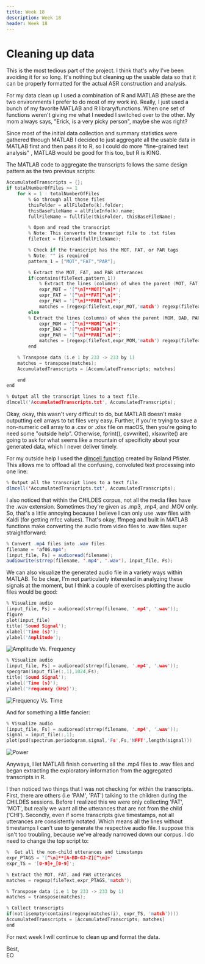 ```yaml
---
title: Week 18
description: Week 18
header: Week 18
---
```


# Cleaning up data
This is the most tedious part of the project. I think that's why I've been avoiding it for so long. It's nothing but cleaning up the usable data so that it can be properly formatted for the actual ASR construction and analysis.

For my data clean up I used a combination of R and MATLAB (these are the two environments I prefer to do most of my work in). Really, I just used a bunch of my favorite MATLAB and R library/functions. When one set of functions weren't giving me what I needed I switched over to the other. My mom always says, "Erick, is a very picky person", maybe she was right?

Since most of the initial data collection and summary statistics were gathered through MATLAB I decided to just aggregate all the usable data in MATLAB first and then pass it to R, so I could do more "fine-grained text analysis" , MATLAB would be good for this too, but R is KING.

The MATLAB code to aggregate the transcripts follows the same design pattern as the two previous scripts:

```c
AccumulatedTranscripts = {};
if totalNumberOfFiles >= 1
	for k = 1 : totalNumberOfFiles
		% Go through all those files
		thisFolder = allFileInfo(k).folder;
		thisBaseFileName = allFileInfo(k).name;
		fullFileName = fullfile(thisFolder, thisBaseFileName);

		% Open and read the transcript
		% Note: This converts the transript file to .txt files
		fileText = fileread(fullFileName);

		% Check if the transcript has the MOT, FAT, or PAR tags
		% Note: "" is required
		pattern_1 = ["MOT","FAT","PAR"];

		% Extract the MOT, FAT, and PAR utterances
		if(contains(fileText,pattern_1))
			% Extract the lines (columns) of when the parent (MOT, FAT, PAR) is talking
			expr_MOT = '[^\n]**MOT[^\n]*';
			expr_FAT = '[^\n]**FAT[^\n]*';
			expr_PAR = '[^\n]**PAR[^\n]*';
			matches = [regexp(fileText,expr_MOT,'match') regexp(fileText,expr_FAT,'match') regexp(fileText,expr_PAR,'match')];
		else
		% Extract the lines (columns) of when the parent (MOM, DAD, PAR) is talking
			expr_MOM = '[^\n]**MOM[^\n]*';
			expr_DAD = '[^\n]**DAD[^\n]*';
			expr_PAR = '[^\n]**PAR[^\n]*';
			matches = [regexp(fileText,expr_MOM,'match') regexp(fileText,expr_DAD,'match') regexp(fileText,expr_PAR,'match')];   
		end

	% Transpose data (i.e 1 by 233 -> 233 by 1)
	matches = transpose(matches);
	AccumulatedTranscripts = [AccumulatedTranscripts; matches]

	end
end

% Output all the transcript lines to a text file.
dlmcell('AccumulatedTranscripts.txt', AccumulatedTranscripts);
```

Okay, okay, this wasn't very difficult to do, but MATLAB doesn't make outputting cell arrays to txt files very easy. Further, if you're trying to save a non-numeric cell array to a .csv or .xlsx file on macOS, then you're going to need some "outside help". Otherwise, fprint(), csvwrite(), xlsxwrite() are going to ask for what seems like a mountain of specificity about your generated data, which I never deliver timely.

For my outside help I used the [dlmcell function](https://www.mathworks.com/matlabcentral/fileexchange/25387-write-cell-array-to-text-file) created by Roland Pfister. This allows me to offload all the confusing, convoluted text processing into one line:

```java
% Output all the transcript lines to a text file.
dlmcell('AccumulatedTranscripts.txt', AccumulatedTranscripts);
```

I also noticed that within the CHILDES corpus, not all the media files have the .wav extension. Sometimes they're given as .mp3, .mp4, and .MOV only. So, that's a little annoying because I believe I can only use .wav files with Kaldi (for getting mfcc values). That's okay, ffmpeg and built in MATLAB functions make converting the audio from video files to .wav files super straightforward:

```java
% Convert .mp4 files into .wav files
filename = 'af06.mp4';
[input_file, Fs] = audioread(filename);
audiowrite(strrep(filename, '.mp4', '.wav'), input_file, Fs);
```

We can also visualize the generated audio file in a variety ways within MATLAB.
To be clear, I'm not particularly interested in analyzing these signals at the moment, but I think a couple of exercises plotting the audio files would be good:

```c
% Visualize audio
[input_file, Fs] = audioread(strrep(filename, '.mp4', '.wav'));
figure
plot(input_file)
title('Sound Signal');
xlabel('Time (s)');
ylabel('Amplitude');
```
![Amplitude Vs. Frequency](https://storage.googleapis.com/root-proposal-1246/CREU_DATA/week_18/amp%3Atime.png)

```c
% Visualize audio
[input_file, Fs] = audioread(strrep(filename, '.mp4', '.wav'));
specgram(input_file(:,1),1024,Fs);
title('Sound Signal');
xlabel('Time (s)');
ylabel('Frequency (kHz)');
```
![Frequency Vs. Time](https://storage.googleapis.com/root-proposal-1246/CREU_DATA/week_18/freq%3Atime.png)

And for something a little fancier:

```c
% Visualize audio
[input_file, Fs] = audioread(strrep(filename, '.mp4', '.wav'));
signal = input_file(:,1);
plot(psd(spectrum.periodogram,signal,'Fs',Fs,'NFFT',length(signal)))
```
![Power](https://storage.googleapis.com/root-proposal-1246/CREU_DATA/week_18/power%3Atime.png)

Anyways, I let MATLAB finish converting all the .mp4 files to .wav files and began extracting the exploratory information from the aggregated transcripts in R.

I then noticed two things that I was not checking for within the transcripts. First, there are others (i.e 'PAM', 'PAT') talking to the children during the CHILDES sessions. Before I realized this we were only collecting 'FAT', 'MOT', but really we want all the utterances that are not from the child ('CHI'). Secondly, even if some transcripts give timestamps, not all utterances are consistently notated. Which means all the lines without timestamps I can't use to generate the respective audio file. I suppose this isn't too troubling, because we've already narrowed down our corpus. I do need to change the top script to:

```c
%  Get all the non-child utterances and timestamps
expr_PTAGS = '[^\n]**[A-BD-GJ-Z][^\n]+'
expr_TS = '[0-9]+_[0-9]';

% Extract the MOT, FAT, and PAR utterances
matches = regexp(fileText,expr_PTAGS,'match');

% Transpose data (i.e 1 by 233 -> 233 by 1)
matches = transpose(matches);

% Collect transcripts			
if(not(isempty(contains(regexp(matches(i), expr_TS, 'match'))))
AccumulatedTranscripts = [AccumulatedTranscripts; matches]
end
```  

For next week I will continue to clean up and format the data.

Best, <br />
EO
